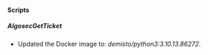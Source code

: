 
#### Scripts

##### AlgosecGetTicket
- Updated the Docker image to: *demisto/python3:3.10.13.86272*.

